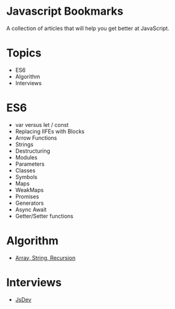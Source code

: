 # Javascript Bookmarks
A collection of articles that will help you get better at JavaScript.

# Topics

- ES6
- Algorithm
- Interviews

# ES6

- var versus let / const
- Replacing IIFEs with Blocks
- Arrow Functions
- Strings
- Destructuring
- Modules
- Parameters
- Classes
- Symbols
- Maps
- WeakMaps
- Promises
- Generators
- Async Await
- Getter/Setter functions

# Algorithm

- [Array, String, Recursion](https://github.com/kennymkchan/interview-questions-in-javascript)

# Interviews

- [JsDev](https://github.com/didicodes/javascript-dev-bookmarks)


